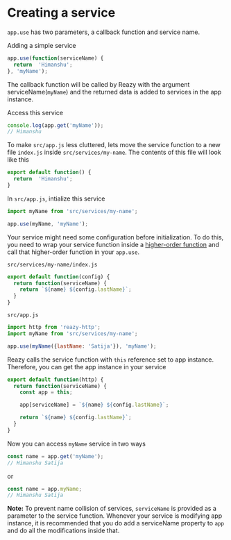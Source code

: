 # Creating a service 

`app.use` has two parameters, a callback function and service name.

Adding a simple service
```js
app.use(function(serviceName) {
  return  'Himanshu';
}, 'myName');
```

The callback function will be called by Reazy with the argument serviceName(`myName`) and the returned data is added to services in the app instance.

Access this service
```js
console.log(app.get('myName'));
// Himanshu
```

To make `src/app.js` less cluttered, lets move the service function to a new file `index.js` inside `src/services/my-name`. The contents of this file will look like this
```js
export default function() {
  return  'Himanshu';
}
```

In `src/app.js`, intialize this service
```js
import myName from 'src/services/my-name';

app.use(myName, 'myName');
```

Your service might need some configuration before initialization. To do this, you need to wrap your service function inside a [higher-order function](https://www.sitepoint.com/higher-order-functions-javascript/#returning-functions-as-results) and call that higher-order function in your `app.use`.

`src/services/my-name/index.js`
```js
export default function(config) {
  return function(serviceName) {
    return `${name} ${config.lastName}`;
  }
}
```
`src/app.js`
```js
import http from 'reazy-http';
import myName from 'src/services/my-name';

app.use(myName({lastName: 'Satija'}), 'myName');
```

Reazy calls the service function with `this` reference set to app instance. Therefore, you can get the app instance in your service
```js
export default function(http) {
  return function(serviceName) {
    const app = this;

    app[serviceName] = `${name} ${config.lastName}`;

    return `${name} ${config.lastName}`;
  }
}
```

Now you can access `myName` service in two ways
```js
const name = app.get('myName');
// Himanshu Satija
```
or
```js
const name = app.myName;
// Himanshu Satija
```

**Note:** To prevent name collision of services, `serviceName` is provided as a parameter to the service function. Whenever your service is modifying app instance, it is recommended that you do add a serviceName property to `app` and do all the modifications inside that.
